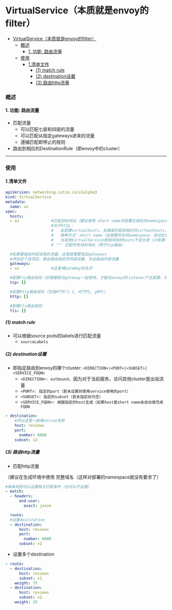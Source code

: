 # VirtualService（本质就是envoy的filter）

<!-- @import "[TOC]" {cmd="toc" depthFrom=1 depthTo=6 orderedList=false} -->
<!-- code_chunk_output -->

- [VirtualService（本质就是envoy的filter）](#virtualservice本质就是envoy的filter)
    - [概述](#概述)
      - [1. 功能: 路由流量](#1-功能-路由流量)
    - [使用](#使用)
      - [1.清单文件](#1清单文件)
        - [(1) match rule](#1-match-rule)
        - [(2) destination设置](#2-destination设置)
        - [(3) 路由http流量](#3-路由http流量)

<!-- /code_chunk_output -->

### 概述

#### 1. 功能: 路由流量
* 匹配流量
  * 可以匹配七层和四层的流量
  * 可以匹配从指定gateways进来的流量
  * 遵循匹配即停止的规则
* 路由到相应的DestinationRule（即envoy中的cluster）

***

### 使用

#### 1.清单文件

```yaml
apiVersion: networking.istio.io/v1alpha3
kind: VirtualService
metadata:
  name: xx
spec:
  hosts:
  - xx              #匹配目标地址（建议使用 short name并部署在相应的namespace中）
                    #对于http：
                    #   会配置virtualhosts，如果能匹配到相应的virtualhosts，则会修改virtualhosts，如果匹配不到，则默认在80的路由规则中添加virtualhosts）
                    #   两种方式：short name（会根据所在的namespace，自动生成完整的域名） 或者 完整的域名，这样才能够使得路由规则应用到相关的service上
                    #   当其他VirtualService使用同样的hosts不会生效（只有第一个生效）
                    # '*' 匹配所有目标地址（用于tcp路由）

  #如果要路由外部进来的流量，这里就需要指定gateways
  #添加这个选项后，既会路由指定的外部流量，也会路由内部流量
  gateways:
  - xx              #这里填GateWay的名字

  #配置tcp路由规则（好像要配合gateway一起使用，才能在envoy的listener产生配置，待确认）
  tcp: []

  #配置http路由规则（包括HTTP/1.1, HTTP2, gRPC）
  http: []          

  #配置tls路由规则
  tls: []
```

##### (1) match rule
* 可以根据source pods的labels进行匹配流量
  * `sourceLabels`

##### (2) destination设置
* 即指定路由到envoy的哪个cluster: `<DIRECTION>|<PORT>|<SUBSET>|<SERVICE_FDQN>`
  * `<DIRECTION>: outbound`，因为对于当前服务，访问其他cluster是出站流量
  * `<PORT>: 指定的port（若未设置则使用service使用的port）`
  * `<SUBSET>: 指定的subset（若未指定则为空）`
  * `<SERVICE_FQDN>: 根据指定的host生成（如果host是short name会自动填充成FQDN`
```yaml
- destination:
    #所以这里一般填servie名称
    host: reviews
    port:
      number: 8088
    subset: v2
```

##### (3) 路由http流量

* 匹配http流量

（建议在生成环境中使用 完整域名（这样对部署的namespace就没有要求了）
```yaml
#每条规则可以设置相关匹配条件（也可以不设置）
- match:
  - headers:
      end-user:
        exact: jason

  route:
  #设置destination
  - destination:
      host: reviews
      port:
        number: 8088
      subset: v2
```

* 设置多个destination

```yaml
- route:
  - destination:
      host: reviews
      subset: v1
    weight: 75
  - destination:
      host: reviews
      subset: v2
    weight: 25
```
